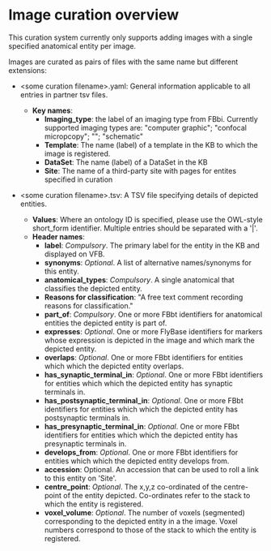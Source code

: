 # Image curation overview

This curation system currently only supports adding images with a single specified anatomical entity per image.

Images are curated as pairs of files with the same name but different extensions:

* \<some curation filename\>.yaml: General information applicable to all entries in partner tsv files.
  * **Key names**: 
    * **Imaging_type**: the label of an imaging type from FBbi.  Currently supported imaging types are: 
      "computer graphic"; "confocal micropcopy"; ""; "schematic"
    * **Template**: The name (label) of a template in the KB to which the image is registered.
    * **DataSet**: The name (label) of a DataSet in the KB
    * **Site**: The name of a third-party site with pages for entites specified in curation
    
* \<some curation filename\>.tsv: A TSV file specifying details of depicted entities.
  * **Values**:  Where an ontology ID is specified, please use the OWL-style short_form identifier.  Multiple entries should be separated with a '|'.
  * **Header names**: 
    * **label**: *Compulsory*. The primary label for the entity in the KB and displayed on VFB.
    * **synonyms**: *Optional*.  A list of alternative names/synonyms for this entity.
    * **anatomical_types**: *Compulsory*. A single anatomical that classifies the depicted entity.
    * **Reasons for classification**: "A free text comment recording reasons for classification."
    * **part_of**: *Compulsory*. One or more FBbt identifiers for anatomical entities the depicted entity is part of.
    * **expresses**: *Optional*. One or more FlyBase identifiers for markers whose expression is depicted in the image and which mark the depicted entity. 
    * **overlaps**: *Optional*. One or more FBbt identifiers for entities which which the depicted entity overlaps.
    * **has_synaptic_terminal_in**: *Optional*. One or more FBbt identifiers for entities which which the depicted entity has synaptic terminals in.
    * **has_postsynaptic_terminal_in**: *Optional*. One or more FBbt identifiers for entities which which the depicted entity has postsynaptic terminals in.
    * **has_presynaptic_terminal_in**: *Optional*. One or more FBbt identifiers for entities which which the depicted entity has presynaptic terminals in.
    * **develops_from**: *Optional*. One or more FBbt identifiers for entities which which the depicted entity develops from.
    * **accession**: Optional. An accession that can be used to roll a link to this entity on 'Site'.
    * **centre_point**: *Optional*. The x,y,z co-ordinated of the centre-point of the entity depicted. Co-ordinates refer to the stack to which the entity is registered.
    * **voxel_volume**: *Optional*.  The number of voxels (segmented) corresponding to the depicted entity in a the image.  Voxel numbers correspond to those of the stack to which the entity is registered.
    
    
    
